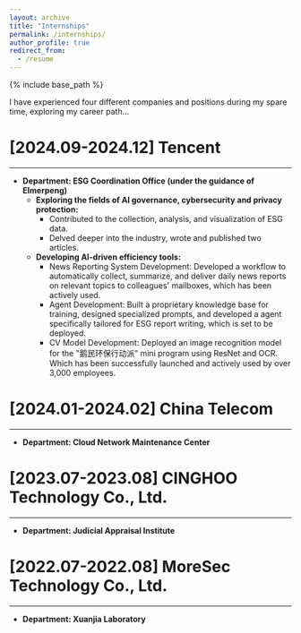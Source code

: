 ```yaml
---
layout: archive
title: "Internships"
permalink: /internships/
author_profile: true
redirect_from:
  - /resume
---
```


{% include base_path %}

I have experienced four different companies and positions during my spare time, exploring my career path...

[2024.09-2024.12] Tencent
======
---
* **Department: ESG Coordination Office (under the guidance of Elmerpeng)**
  * **Exploring the fields of AI governance, cybersecurity and privacy protection:**
    * Contributed to the collection, analysis, and visualization of ESG data.
    * Delved deeper into the industry, wrote and published two articles.
  * **Developing AI-driven efficiency tools:**
    * News Reporting System Development: Developed a workflow to automatically collect, summarize, and deliver daily news reports on relevant topics to colleagues' mailboxes, which has been actively used.
    * Agent Development: Built a proprietary knowledge base for training, designed specialized prompts, and developed a agent specifically tailored for ESG report writing, which is set to be deployed.
    * CV Model Development: Deployed an image recognition model for the "鹅民环保行动派" mini program using ResNet and OCR. Which has been successfully launched and actively used by over 3,000 employees.


[2024.01-2024.02] China Telecom
======
---
* **Department: Cloud Network Maintenance Center**


[2023.07-2023.08] CINGHOO Technology Co., Ltd.
======
---
* **Department: Judicial Appraisal Institute**


[2022.07-2022.08] MoreSec Technology Co., Ltd.
======
---
* **Department: Xuanjia Laboratory**
